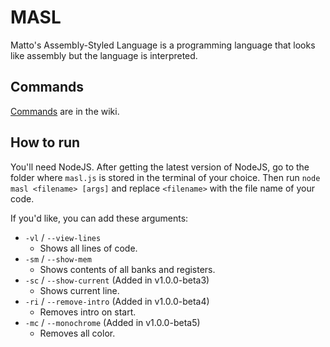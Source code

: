 # MASL
Matto's Assembly-Styled Language is a programming language that looks like assembly but the language is interpreted.

## Commands
[Commands](https://github.com/Matto58/masl/wiki/Commands) are in the wiki.

## How to run
You'll need NodeJS.
After getting the latest version of NodeJS, go to the folder where `masl.js` is stored in the terminal of your choice.
Then run `node masl <filename> [args]` and replace `<filename>` with the file name of your code.

If you'd like, you can add these arguments:
- `-vl` / `--view-lines`
  - Shows all lines of code.
- `-sm` / `--show-mem`
  - Shows contents of all banks and registers.
- `-sc` / `--show-current` (Added in v1.0.0-beta3)
  - Shows current line.
- `-ri` / `--remove-intro` (Added in v1.0.0-beta4)
  - Removes intro on start.
- `-mc` / `--monochrome` (Added in v1.0.0-beta5)
  - Removes all color.
